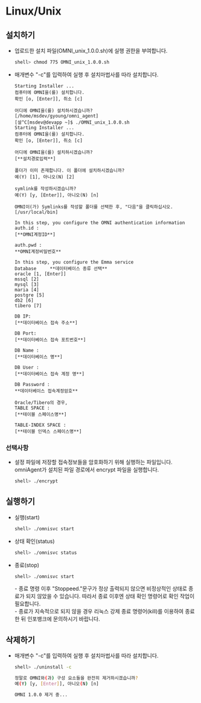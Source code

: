 # Linux/Unix

## 설치하기

*   업로드한 설치 파일(OMNI\_unix\_1.0.0.sh)에 실행 권한을 부여합니다.&#x20;

    ```bash
    shell> chmod 775 OMNI_unix_1.0.0.sh
    ```
*   매개변수 "-c"를 입력하여 실행 후 설치마법사를 따라 설치합니다.&#x20;

    ```
    Starting Installer ...
    컴퓨터에 OMNI을(를) 설치합니다.
    확인 [o, [Enter]], 취소 [c]

    어디에 OMNI을(를) 설치하시겠습니까?
    [/home/msdev/gyoung/omni_agent]
    [설^C[msdev@devapp ~]$ ./OMNI_unix_1.0.0.sh
    Starting Installer ...
    컴퓨터에 OMNI을(를) 설치합니다.
    확인 [o, [Enter]], 취소 [c]

    어디에 OMNI을(를) 설치하시겠습니까?
    [**설치경로입력**]

    폴더가 이미 존재합니다. 이 폴더에 설치하시겠습니까?
    예(Y) [1], 아니오(N) [2]

    symlink를 작성하시겠습니까?
    예(Y) [y, [Enter]], 아니오(N) [n]

    OMNI이(가) Symlinks를 작성할 폴더를 선택한 후, "다음"을 클릭하십시오.
    [/usr/local/bin]

    In this step, you configure the OMNI authentication information
    auth.id :
    [**OMNI계정ID**]

    auth.pwd :
    **OMNI계정비밀번호**

    In this step, you configure the Emma service
    Database     **데이터베이스 종류 선택**
    oracle [1, [Enter]]
    mssql [2]
    mysql [3]
    maria [4]
    postgre [5]
    db2 [6]
    tibero [7]

    DB IP:
    [**데이터베이스 접속 주소**]

    DB Port:
    [**데이터베이스 접속 포트번호**]

    DB Name :
    [**데이터베이스 명**]

    DB User :
    [**데이터베이스 접속 계정 명**]

    DB Password :
    **데이터베이스 접속계정암호**

    Oracle/Tibero의 경우,
    TABLE SPACE :
    [**테이블 스페이스명**]

    TABLE-INDEX SPACE :
    [**테이블 인덱스 스페이스명**]
    ```

### 선택사항

*   설정 파일에 저장할 접속정보들을 암호화하기 위해 실행하는 파일입니다.\
    omniAgent가 설치된 파일 경로에서 encrypt 파일을 실행합니다.&#x20;

    ```bash
    shell> ./encrypt
    ```

## 실행하기

*   실행(start)

    ```bash
    shell> ./omnisvc start
    ```
*   상태 확인(status)

    ```bash
    shell> ./omnisvc status
    ```
*   종료(stop)

    ```bash
    shell> ./omnisvc start
    ```

    \- 종료 명령 이후 "Stoppeed."문구가 정상 출력되지 않으면 비정상적인 상태로 종료가 되지 않았을 수 있습니다. 따라서 종료 이후엔 상태 확인 명령어로 확인 작업이 필요합니다.\
    \- 종료가 지속적으로 되지 않을 경우 리눅스 강제 종료 명령어(kill)를 이용하여 종료한 뒤 인포뱅크에 문의하시기 바랍니다.

## 삭제하기

*   매개변수 "-c"를 입력하여 실행 후 설치마법사를 따라 설치합니다.

    ```bash
    shell> ./uninstall -c

    정말로 OMNI와(과) 구성 요소들을 완전히 제거하시겠습니까?
    예(Y) [y, [Enter]], 아니오(N) [n]

    OMNI 1.0.0 제거 중...
    ```
